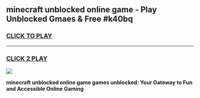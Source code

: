 
## minecraft unblocked online game - Play Unblocked Gmaes & Free #k40bq
<h3>
<a href="https://news.freeplayer.one?title=minecraft_unblocked_online_game&ref=03M">CLICK TO PLAY</a></h3>
<hr>

<h3>
<a href="https://news.freeplayer.one?title=minecraft_unblocked_online_game&ref=03M">CLICK 2 PLAY</a>
  
</h3>

<a href="https://news.freeplayer.one?title=minecraft_unblocked_online_game&ref=03M"><img src="https://clearcache.store/games.png"></a>


**minecraft unblocked online game games unblocked: Your Gateway to Fun and Accessible Online Gaming**
